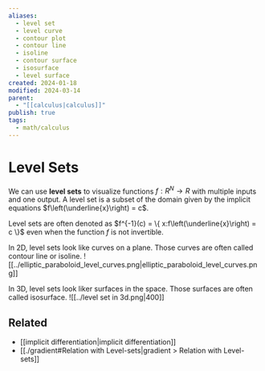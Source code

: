 ```yaml
---
aliases:
  - level set
  - level curve
  - contour plot
  - contour line
  - isoline
  - contour surface
  - isosurface
  - level surface
created: 2024-01-18
modified: 2024-03-14
parent:
  - "[[calculus|calculus]]"
publish: true
tags:
  - math/calculus
---
```


# Level Sets

We can use **level sets** to visualize functions  $f: R^N \rightarrow R$ with multiple inputs and one output. A level set is a subset of the domain given by the implicit equations $f\left(\underline{x}\right) = c$.

Level sets are often denoted as $f^{-1}(c) = \{ x:f\left(\underline{x}\right) = c \}$ even when the function $f$ is not invertible.

In 2D, level sets look like curves on a plane. Those curves are often called contour line or isoline.
![[../elliptic_paraboloid_level_curves.png|elliptic_paraboloid_level_curves.png]]

In 3D, level sets look liker surfaces in the space. Those surfaces are often called isosurface.
![[../level set in 3d.png|400]]

## Related
- [[implicit differentiation|implicit differentiation]]
- [[./gradient#Relation with Level-sets|gradient > Relation with Level-sets]]